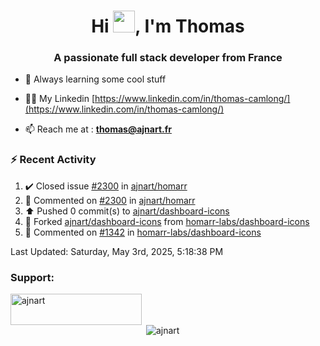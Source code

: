 <h1 align="center">Hi <img height="35px" src="https://raw.githubusercontent.com/MartinHeinz/MartinHeinz/master/wave.gif" width="35px"/>, I'm Thomas</h1>
<h3 align="center">A passionate full stack developer from France</h3>

- 🌱 Always learning some cool stuff 

- 👨‍💻 My Linkedin [https://www.linkedin.com/in/thomas-camlong/](https://www.linkedin.com/in/thomas-camlong/)

- 📫 Reach me at : **thomas@ajnart.fr**

### :zap: Recent Activity

<!--RECENT_ACTIVITY:start-->
1. ✔️ Closed issue [#2300](https://github.com/ajnart/homarr/issues/2300) in [ajnart/homarr](https://github.com/ajnart/homarr)<br>
2. 💬 Commented on [#2300](https://github.com/ajnart/homarr/issues/2300#issuecomment-2848650090) in [ajnart/homarr](https://github.com/ajnart/homarr)<br>
3. ⬆️ Pushed 0 commit(s) to [ajnart/dashboard-icons](https://github.com/ajnart/dashboard-icons)<br>
4. 🔱 Forked [ajnart/dashboard-icons](https://github.com/ajnart/dashboard-icons) from [homarr-labs/dashboard-icons](https://github.com/homarr-labs/dashboard-icons)<br>
5. 💬 Commented on [#1342](https://github.com/homarr-labs/dashboard-icons/pull/1342#issuecomment-2838906151) in [homarr-labs/dashboard-icons](https://github.com/homarr-labs/dashboard-icons)<br>
<!--RECENT_ACTIVITY:end-->

<!--RECENT_ACTIVITY:last_update-->
Last Updated: Saturday, May 3rd, 2025, 5:18:38 PM
<!--RECENT_ACTIVITY:last_update_end-->
<h3 align="left">Support:</h3>
<p><a href="https://ko-fi.com/ajnart"> <img align="left" src="https://cdn.ko-fi.com/cdn/kofi3.png?v=3" height="50" width="210" alt="ajnart" /></a></p><br><br>

<p>&nbsp;<img align="center" src="https://github-readme-stats.vercel.app/api?username=ajnart&show_icons=true&theme=tokyonight&locale=en" alt="ajnart" /></p>
